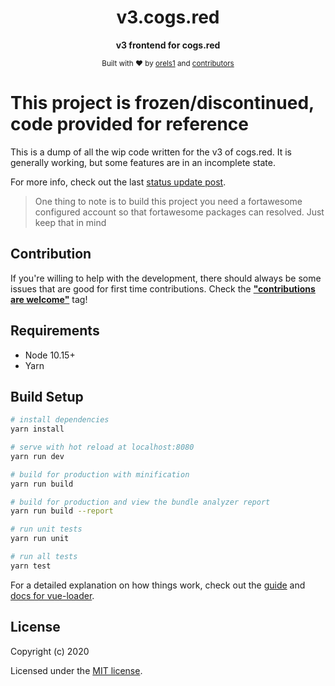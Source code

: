 <h1 align="center">v3.cogs.red</h1>
<p align="center">
  <strong>v3 frontend for cogs.red</strong>
</p>

<p align="center">
  <sub>Built with ❤︎ by
  <a href="https://twitter.com/orels1_">orels1</a> and
  <a href="https://github.com/orels1/v3.cogs.red/graphs/contributors">
    contributors
  </a>
</p>

# This project is frozen/discontinued, code provided for reference

This is a dump of all the wip code written for the v3 of cogs.red. It is generally working, but some features are in an incomplete state.

For more info, check out the last [status update post](https://orels.sh/whats-up-with-cogs-red).

> One thing to note is to build this project you need a fortawesome configured account so that fortawesome packages can resolved. Just keep that in mind

## Contribution

If you're willing to help with the development, there should always be some issues that are good for first time contributions. Check the [**"contributions are welcome"**](https://github.com/orels1/v3.cogs.red/issues?q=is%3Aopen+is%3Aissue+label%3A%22contributions+are+welcome%22) tag!

## Requirements

- Node 10.15+
- Yarn

## Build Setup

```bash
# install dependencies
yarn install

# serve with hot reload at localhost:8080
yarn run dev

# build for production with minification
yarn run build

# build for production and view the bundle analyzer report
yarn run build --report

# run unit tests
yarn run unit

# run all tests
yarn test
```

For a detailed explanation on how things work, check out the [guide](http://vuejs-templates.github.io/webpack/) and [docs for vue-loader](http://vuejs.github.io/vue-loader).

## License

Copyright (c) 2020

Licensed under the [MIT license](LICENSE).
